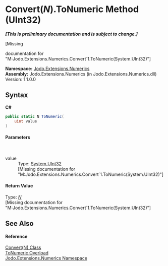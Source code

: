 # Convert(*N*).ToNumeric Method (UInt32)
 _**\[This is preliminary documentation and is subject to change.\]**_

\[Missing <summary> documentation for "M:Jodo.Extensions.Numerics.Convert`1.ToNumeric(System.UInt32)"\]

**Namespace:**&nbsp;<a href="N_Jodo_Extensions_Numerics">Jodo.Extensions.Numerics</a><br />**Assembly:**&nbsp;Jodo.Extensions.Numerics (in Jodo.Extensions.Numerics.dll) Version: 1.1.0.0

## Syntax

**C#**<br />
``` C#
public static N ToNumeric(
	uint value
)
```


#### Parameters
&nbsp;<dl><dt>value</dt><dd>Type: <a href="https://docs.microsoft.com/dotnet/api/system.uint32" target="_blank" rel="noopener noreferrer">System.UInt32</a><br />\[Missing <param name="value"/> documentation for "M:Jodo.Extensions.Numerics.Convert`1.ToNumeric(System.UInt32)"\]</dd></dl>

#### Return Value
Type: <a href="T_Jodo_Extensions_Numerics_Convert_1">*N*</a><br />\[Missing <returns> documentation for "M:Jodo.Extensions.Numerics.Convert`1.ToNumeric(System.UInt32)"\]

## See Also


#### Reference
<a href="T_Jodo_Extensions_Numerics_Convert_1">Convert(N) Class</a><br /><a href="Overload_Jodo_Extensions_Numerics_Convert_1_ToNumeric">ToNumeric Overload</a><br /><a href="N_Jodo_Extensions_Numerics">Jodo.Extensions.Numerics Namespace</a><br />